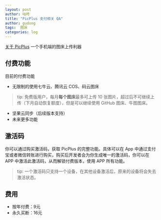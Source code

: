 ```yaml
---
layout: post
author: 咕咚
title: "PicPlus 支付相关 QA"
author: gudong
tags:  图床
categories: log
---
```

[关于 PicPlus](https://gudong.site/2019/12/03/about-xPic.html) 一个手机端的图床上传利器

## 付费功能
目前的付费功能
- 无限制的使用七牛云、腾讯云 COS、码云图床
> tip: 免费版用户，每月**每个图床**最多可上传 10 张图片，超过后不可继续上传（下月自动恢复额度），但是可以继续使用 GitHub 图床、牛图图床。
- 坚果云同步（后续版本支持）
- 未来更多功能

## 激活码
你可以通过购买激活码，获取 PicPlus 的完整功能。具体可以在 App 中通过支付宝或者微信转账进行购买，购买后开发者会为你生成唯一的激活码，你可以在 APP 中激活此激活码，从而解锁付费版本，使用 APP  所有功能。

> tip: 一个激活码只支持一个设备，在其他设备激活后，原来的设备将会失去激活状态。

## 费用
- 按年付费：9元
- 永久买断：16元
